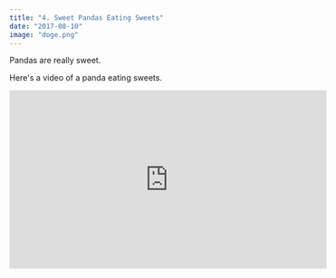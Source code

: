 ```yaml
---
title: "4. Sweet Pandas Eating Sweets"
date: "2017-08-10"
image: "doge.png"
---
```


Pandas are really sweet.

Here's a video of a panda eating sweets.

<iframe width="560" height="315" src="https://www.youtube.com/embed/4n0xNbfJLR8" frameborder="0" allowfullscreen></iframe>

